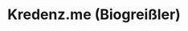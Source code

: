 ---
title: "Kredenz.me (Biogreißler)"
url: /wolkersdorf-im-weinviertel/kredenz-me-biogreissler/
shop: Lebensmittel
---